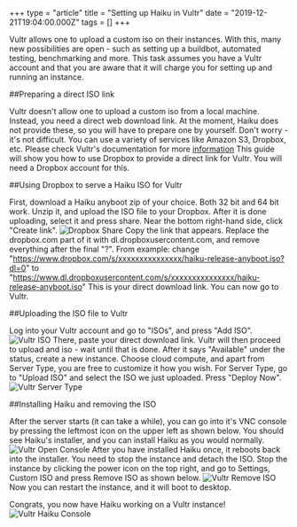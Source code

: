 +++
type = "article"
title = "Setting up Haiku in Vultr"
date = "2019-12-21T19:04:00.000Z"
tags = []
+++

Vultr allows one to upload a custom iso on their instances.
With this, many new possibilities are open - such as setting up a buildbot, automated testing, benchmarking and more.
This task assumes you have a Vultr account and that you are aware that it will charge you for setting up and running an instance. 

##Preparing a direct ISO link

Vultr doesn't allow one to upload a custom iso from a local machine. Instead, you need a direct web download link. At the moment, Haiku does not provide these, so you will have to prepare one by yourself. Don't worry - it's not difficult. You can use a variety of services like Amazon S3, Dropbox, etc. Please check Vultr's documentation for more [information]("https://www.vultr.com/docs/requirements-for-uploading-an-os-iso-to-vultr#Where_can_I_upload_my_ISO")
This guide will show you how to use Dropbox to provide a direct link for Vultr. You will need a Dropbox account for this. 

##Using Dropbox to serve a Haiku ISO for Vultr

First, download a Haiku anyboot zip of your choice. Both 32 bit and 64 bit work. Unzip it, and upload the ISO file to your Dropbox. After it is done uploading, select it and press share. Near the bottom right-hand side, click "Create link".
![Dropbox Share](/files/guides/virtualizing/vultr/dropbox-share.png)
Copy the link that appears. Replace the dropbox.com part of it with dl.dropboxusercontent.com, and remove everything after the final "?".
From example: change "https://www.dropbox.com/s/xxxxxxxxxxxxxxx/haiku-release-anyboot.iso?dl=0" to "https://www.dl.dropboxusercontent.com/s/xxxxxxxxxxxxxxx/haiku-release-anyboot.iso"
This is your direct download link. You can now go to Vultr.

##Uploading the ISO file to Vultr

Log into your Vultr account and go to "ISOs", and press "Add ISO".
![Vultr ISO](/files/guides/virtualizing/vultr/vultr-iso.png)
There, paste your direct download link. Vultr will then proceed to upload and iso - wait until that is done.
After it says "Available" under the status, create a new instance. Choose cloud compute, and apart from Server Type, you are free to customize it how you wish.
For Server Type, go to "Upload ISO" and select the ISO we just uploaded. Press "Deploy Now".
![Vultr Server Type](/files/guides/virtualizing/vultr/vultr-server-type.png)

##Installing Haiku and removing the ISO

After the server starts (it can take a while), you can go into it's VNC console by pressing the leftmost icon on the upper left as shown below. You should see Haiku's installer, and you can install Haiku as you would normally.
![Vultr Open Console](/files/guides/virtualizing/vultr/vultr-console.png)
After you have installed Haiku once, it reboots back into the installer. You need to stop the instance and detach the ISO. Stop the instance by clicking the power icon on the top right, and go to Settings, Custom ISO and press Remove ISO as shown below.
![Vultr Remove ISO](files/guides/virtualizing/vultr/vultr-remove-iso.png)
Now you can restart the instance, and it will boot to desktop.

Congrats, you now have Haiku working on a Vultr instance!
![Vultr Haiku Console](files/guides/virtualizing/vultr/vultr-haiku-console.png)
